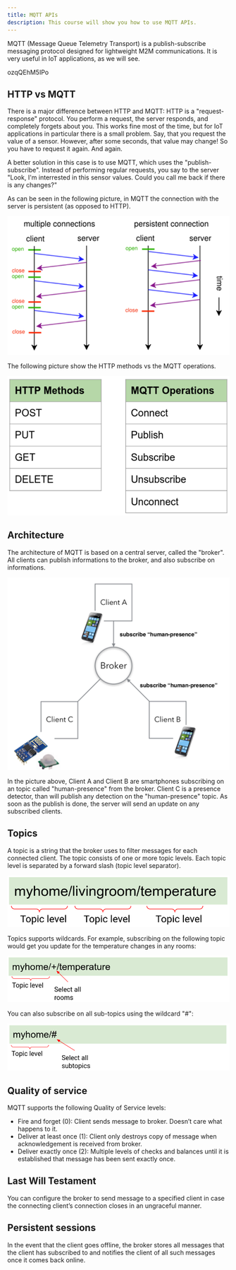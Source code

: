 ```yaml
---
title: MQTT APIs
description: This course will show you how to use MQTT APIs.
---
```


MQTT (Message Queue Telemetry Transport) is a publish-subscribe messaging protocol designed for lightweight M2M communications.
It is very useful in IoT applications, as we will see.

<youtube>ozqQEhM5IPo</youtube>

HTTP vs MQTT
------------

There is a major difference between HTTP and MQTT: HTTP is a "request-response" protocol.
You perform a request, the server responds, and completely forgets about you.
This works fine most of the time, but for IoT applications in particular there is a small problem.
Say, that you request the value of a sensor.
However, after some seconds, that value may change! So you have to request it again. And again.

A better solution in this case is to use MQTT, which uses the "publish-subscribe".
Instead of performing regular requests, you say to the server "Look, I'm interrested in this sensor values. Could you call me back if there is any changes?"

As can be seen in the following picture, in MQTT the connection with the server is persistent (as opposed to HTTP).

![HTTPvsMQTTdiag](img/HTTPvsMQTTdiag.png)

The following picture show the HTTP methods vs the MQTT operations.

![HTTPvsMQTT](img/HTTPvsMQTT.png)

Architecture
------------

The architecture of MQTT is based on a central server, called the "broker".
All clients can publish informations to the broker, and also subscribe on informations.

![archi](img/archi.png)

In the picture above, Client A and Client B are smartphones subscribing on an topic called "human-presence" from the broker.
Client C is a presence detector, than will publish any detection on the "human-presence" topic. 
As soon as the publish is done, the server will send an update on any subscribed clients.

Topics
------

A topic is a string that the broker uses to filter messages for each connected client.
The topic consists of one or more topic levels. Each topic level is separated by a forward slash (topic level separator).

![topic](img/topic.png)

Topics supports wildcards. 
For example, subscribing on the following topic would get you update for the temperature changes in any rooms:

![topicwild](img/topicwild.png)

You can also subscribe on all sub-topics using the wildcard "#":

![topicwild2](img/topicwild2.png)


Quality of service
-------------------

MQTT supports the following Quality of Service levels:
- Fire and forget (0): Client sends message to broker. Doesn’t care what happens to it.
- Deliver at least once (1): Client only destroys copy of message when acknowledgement is received from broker.
- Deliver exactly once (2): Multiple levels of checks and balances until it is established that message has been sent exactly once.

Last Will Testament
-------------------

You can configure the broker to send message to a specified client in case the connecting client’s connection closes in an ungraceful manner.


Persistent sessions
-------------------

In the event that the client goes offline, the broker stores all messages that the client has subscribed to and notifies the client of all such messages once it comes back online.
